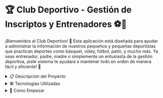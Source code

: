 # 🏆 Club Deportivo - Gestión de Inscriptos y Entrenadores ⚽🏀

¡Bienvenidos al Club Deportivo! 🎉 Esta aplicación está diseñada para ayudar a administrar la información de nuestros pequeños y pequeñas deportistas que practican deportes como básquet, vóley, fútbol, patín, y mucho más. Ya seas entrenador, padre, madre o simplemente un entusiasta de la gestión deportiva, ¡este sistema te ayudará a mantener todo en orden de manera fácil y eficiente! 🚀

<details>
<summary>📋 Descripción del Proyecto</summary>

Este proyecto te permitirá llevar un control completo de los niños y niñas que participan en los diferentes deportes del club, así como también de los entrenadores y las cuotas de pago. La aplicación ofrece un menú interactivo con diversas funcionalidades que van desde la inscripción de nuevos deportistas hasta la gestión de los entrenadores y las cuotas.

**Características principales:**
- **Alta y baja de entrenadores:** Administra a los entrenadores de cada deporte y categoría.
- **Inscripción de niños y niñas:** Agrega nuevos deportistas y asigna su deporte y categoría. ¡No te preocupes, verificamos los cupos disponibles! 😉
- **Gestión de cuotas:** Simula el pago de cuotas, aplicando descuentos especiales para socios del club.
- **Listados completos:** Visualiza inscriptos por deporte, por deporte y categoría, y un total general.
- **Listado de deudores:** Detecta a los inscriptos que tienen cuotas pendientes de pago. ¡Nadie se queda atrás! 💸
- **Gestión de deportes:** Agrega nuevos deportes al club o elimina aquellos que ya no tienen inscriptos.

</details>

<details>
<summary>🛠️ Tecnologías Utilizadas</summary>

Este proyecto está desarrollado en **Python**, utilizando un enfoque orientado a objetos para crear clases que representan a las personas, entrenadores, y deportes. La herencia y las excepciones se usan para manejar eficientemente las operaciones, asegurando que la aplicación sea robusta y flexible.

</details>

<details>
<summary>🚀 Cómo Empezar</summary>

1. **Clona este repositorio** en tu máquina local:
   ```bash
   git clone https://github.com/tuusuario/club-deportivo.git
